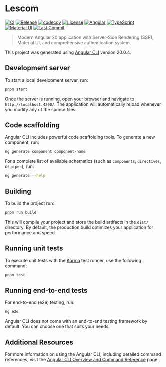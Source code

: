 # Lescom

[![CI](https://github.com/FroDK/lescom/actions/workflows/ci.yml/badge.svg)](https://github.com/FroDK/lescom/actions/workflows/ci.yml)
[![Release](https://github.com/FroDK/lescom/actions/workflows/release.yml/badge.svg)](https://github.com/FroDK/lescom/actions/workflows/release.yml)
[![codecov](https://codecov.io/gh/FroDK/lescom/branch/main/graph/badge.svg)](https://codecov.io/gh/FroDK/lescom)
[![License](https://img.shields.io/github/license/FroDK/lescom)](LICENSE)
[![Angular](https://img.shields.io/badge/Angular-20.0.4-red?logo=angular)](https://angular.io/)
[![TypeScript](https://img.shields.io/badge/TypeScript-5.7-blue?logo=typescript)](https://www.typescriptlang.org/)
[![Material UI](https://img.shields.io/badge/Material_UI-20.0.4-0081CB?logo=material-ui)](https://material.angular.io/)
[![Last Commit](https://img.shields.io/github/last-commit/FroDK/lescom)](https://github.com/FroDK/lescom/commits/main)

> Modern Angular 20 application with Server-Side Rendering (SSR), Material UI, and comprehensive authentication system.

This project was generated using [Angular CLI](https://github.com/angular/angular-cli) version 20.0.4.

## Development server

To start a local development server, run:

```bash
pnpm start
```

Once the server is running, open your browser and navigate to `http://localhost:4200/`. The application will automatically reload whenever you modify any of the source files.

## Code scaffolding

Angular CLI includes powerful code scaffolding tools. To generate a new component, run:

```bash
ng generate component component-name
```

For a complete list of available schematics (such as `components`, `directives`, or `pipes`), run:

```bash
ng generate --help
```

## Building

To build the project run:

```bash
pnpm run build
```

This will compile your project and store the build artifacts in the `dist/` directory. By default, the production build optimizes your application for performance and speed.

## Running unit tests

To execute unit tests with the [Karma](https://karma-runner.github.io) test runner, use the following command:

```bash
pnpm test
```

## Running end-to-end tests

For end-to-end (e2e) testing, run:

```bash
ng e2e
```

Angular CLI does not come with an end-to-end testing framework by default. You can choose one that suits your needs.

## Additional Resources

For more information on using the Angular CLI, including detailed command references, visit the [Angular CLI Overview and Command Reference](https://angular.dev/tools/cli) page.
